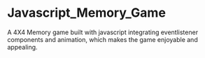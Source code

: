 # Javascript_Memory_Game
A 4X4 Memory game built with javascript integrating eventlistener components and animation, which makes the game enjoyable and appealing.
